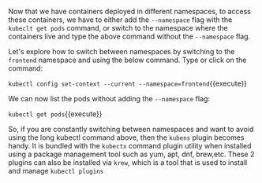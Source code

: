 
Now that we have containers deployed in different namespaces, to access these containers,  we have to either add the `--namespace` flag with the `kubeclt get pods` command, or switch to the namespace where the containers live and type the above command without the `--namespace` flag.

Let's  explore how to switch between namespaces by switching to the `frontend` namespace and using the below command. Type or click on the command:

`kubectl config set-context --current --namespace=frontend`{{execute}}

We can now list the pods without adding the `--namespace` flag:

`kubectl get pods`{{execute}}


So, if you are constantly switching between namespaces and want to avoid using the long kubectl command above, then the `kubens` plugin becomes handy. It is bundled with the `kubectx` command plugin utility when installed using a package management tool such as yum, apt, dnf, brew,etc. These 2 plugins can also be installed via  `krew`, which is a tool that is used to install and manage `kubectl plugins`

